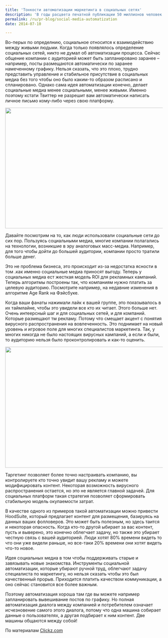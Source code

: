 ```yaml
---
title: 'Тонкости автоматизации маркетинга в социальных сетях'
description: 'В годы расцвета печатной публикации 50 миллионов человек читали газету каждое воскресенье. Вчера, на Фэйсбуке, Твиттере и LinkedIn было более 350 миллионов человек. Можно утверждать, что бизнес может дойти до большего количества людей, дешевле и быстрее, через социальные медиа. И сейчас уже слышится разговоры о появлении «социальной автоматизации» - комбинирования технических средств для того, чтобы компании могли проводить свой социальный маркетинг более выгодно.'
permalink: /ru/pr-blog/social-media-automatization
date: 2014-07-10

---
```


Во-перых по определнию, социальное относится к взаимодействию между живыми людьми. Когда только появлялось определение социальных сетей, никто не думал об автоматизации процесса. Сейчас общение компании с аудиторией может быть запланировано заранее – например, посты размещаются автоматически по заранее намеченному графику. Нельзя сказать, что это плохо, трудно представить управление и стабильное присутствие в социальных медиа без того чтобы оно было каким-то образом расписано и спланировано. Однако сама идея автоматизации конечно, делает социальные медиа менее социальными, менее живыми. Именно поэтому кстати Твиттер не разрешит вам автоматически написать личное письмо кому-либо через свою платформу.

<img src="{{ site.assets }}/upload/6023780563_2285a5a920_z.jpg" alt="" class="post__img" width="580" height="386">

Давайте посмотрим на то, как люди использовали социальные сети до сих пор. Пользуясь социальными медиа,  многие компании полагались на технологии, возникшие в эру аналоговых масс-медиа. Например, для того чтобы дойти до большей аудитории, компании просто тратили больше денег.

Это не проблема бизнеса, это происходит из-за недостатка ясности в том .как именно социальные медиа приносят выгоду. Теперь у социальных медиа ест жесткая модель ROI для рекламных кампаний. Теперь алгоритмы построены так, что компаниям нужно платить за целевую аудиторию. Посмотрите например, на недавние изменения в алгоритме Age Rank на Фэйсбуке.

Когда ваши фанаты нажимали лайк к вашей группе, это показывалось в их таймлайне, чтобы это увидели все кто их читает. Этого больше нет. Очень интеерсный шаг и для социальных сетей, и для компаний. Которые размещают тм рекламу. Потому что смещает акцент с  понятия вирусного распространения на вовлеченность. Это поднимает на новый уровень и игровое поле для многих специалистов маркетинга. Так, у многих никогда не было настоящих вирусных кампаний, а если и были, то аудиторию нельзя было проконтролировать и как-то оценить.

<img src="{{ site.assets }}/upload/5001818922_f30d953f07_z.jpg" alt="" class="post__img" width="580" height="387">

Таргетинг позволяет более точно настраивать компанию, вы контролируете кто точно увидит вашу рекламу и можете модифицировать контент. Некоторая возможность вирусного распространения остается, но это не является главной задачей. Для социальных платформ такая стратегия позволяет сформировать стабильную модель окупаемости затрат.

В качестве одного из примеров такой автоматизации можно привести HoodSuite, который предлагает контент для размещения, базируясь на данных ваших фолловеров. Это может быть полезным, но здесь таится и некоторая опасность. Когда кто-то другой ыбирает за вас контент, пусть и выверено, это конечно облегчает задачу, но также это убирает честную связь с вашей аудиторией. Люди хотят 80% времени видеть то что они уже видели раньше, но все-таки 20% времени они хотят видеть что-то новое.

Идея социальных медиа в том чтобы поддерживать старые и завязывать новые знакомства. Инструменты социальной автоматизации, которые убирают ручной труд, облегчают задачу специалиста по маркетингу, но нельзя сказать чтобы это был качественный прорыв. Приходится платить качеством коммуникации, а оно сейчас становится все более важным.

Поэтому автоматизация хороша там где вы можете например запланировать вывешивание постов по графику. Но полная автоматизация диалога между компанией и потребителем означает исчезновение самого этого диалога, потому что одна машина собирает данные о пользователях, а другая подбирает к ним контент. Две машины общаются между собой!

По материалам <a href="https://www.clickz.com/clickz/column/2352104/is-social-automation-the-future-of-social">Clickz.com</a>

